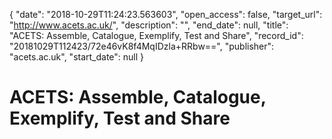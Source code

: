 {
  "date": "2018-10-29T11:24:23.563603", 
  "open_access": false, 
  "target_url": "http://www.acets.ac.uk/", 
  "description": "", 
  "end_date": null, 
  "title": "ACETS: Assemble, Catalogue, Exemplify, Test and Share", 
  "record_id": "20181029T112423/72e46vK8f4MqIDzla+RRbw==", 
  "publisher": "acets.ac.uk", 
  "start_date": null
}

# ACETS: Assemble, Catalogue, Exemplify, Test and Share

